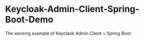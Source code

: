 # Keycloak-Admin-Client-Spring-Boot-Demo
The working example of Keyclaok Admin Client + Spring Boot
